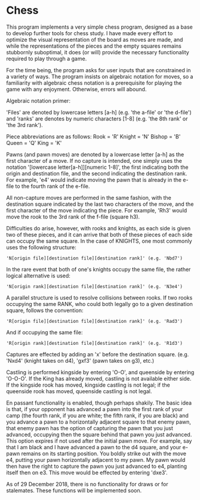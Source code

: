 # Chess
This program implements a very simple chess program, designed as a base to develop further tools for chess study. I have made
every effort to optimize the visual representation of the board as moves are made, and while the representations of the pieces
and the empty squares remains stubbornly suboptimal, it does (or will) provide the necessary functionality required to play
through a game.

For the time being, the program asks for user inputs that are constrained in a variety of ways. The program insists on algebraic
notation for moves, so a familiarity with algebraic chess notation is a prerequisite for playing the game with any enjoyment.
Otherwise, errors will abound.

Algebraic notation primer:

'Files' are denoted by lowercase letters [a-h] (e.g. 'the a-file' or 'the d-file') and 'ranks' are denotes by numeric characters
[1-8] (e.g. 'the 8th rank' or 'the 3rd rank').

Piece abbreviations are as follows:
Rook = 'R'
Knight = 'N'
Bishop = 'B'
Queen = 'Q'
King = 'K'

Pawns (and pawn moves) are denoted by a lowercase letter [a-h] as the first character of a move. If no capture is intended,
one simply uses the notation '[lowercase letter[a-h]][numeric 1-8]', the first indicating both the origin and destination file,
and the second indicating the destination rank. For example, 'e4' would indicate moving the pawn that is already in the e-file
to the fourth rank of the e-file.

All non-capture moves are performed in the same fashion, with the destination square indicated by the last two characters of 
the move, and the first character of the move indicating the piece. For example, 'Rh3' would move the rook to the 3rd rank
of the f-file (square h3).

Difficulties do arise, however, with rooks and knights, as each side is given two of these pieces, and it can arrive that both
of these pieces of each side can occupy the same square. In the case of KNIGHTS, one most commonly uses the following structure:
    
    'N[origin file][destination file][destination rank]' (e.g. 'Nbd7')

In the rare event that both of one's knights occupy the same file, the rather logical alternative is used:

    'N[origin rank][destination file][destination rank]' (e.g. 'N3e4')
  
A parallel structure is used to resolve collisions between rooks. If two rooks occupying the same RANK, who could both legally
go to a given destination square, follows the convention:

    'R[origin file][destination file][destination rank]' (e.g. 'Rad3')

And if occupying the same file:

    'R[origin rank][destination file][destination rank]' (e.g. 'R1d3')
    
Captures are effected by adding an 'x' before the destination square. (e.g. 'Nxd4' (knight takes on d4), 'gxf3' (pawn takes on
g3), etc.)

Castling is performed kingside by entering 'O-O', and queenside by entering 'O-O-O'. If the King has already moved, castling is
not available either side. If the kingside rook has moved, kingside castling is not legal; if the queenside rook has moved,
queenside castling is not legal.

En passant functionality is enabled, though perhaps shakily. The basic idea is that, if your opponent has advanced a pawn into 
the first rank of your camp (the fourth rank, if you are white; the fifth rank, if you are black) and you advance a pawn to
a horizontally adjacent square to that enemy pawn, that enemy pawn has the option of capturing the pawn that you just advanced, 
occupying then the square behind that pawn you just advanced. This option expires if not used after the initial pawn move. For 
example, say that I am black and I have advanced a pawn to the d4 square, and your e-pawn remains on its starting position. You 
boldly strike out with the move e4, putting your pawn horizontally adjacent to my pawn. My pawn would then have the right to 
capture the pawn you just advanced to e4, planting itself then on e3. This move would be effected by entering 'dxe3'.

As of 29 December 2018, there is no functionality for draws or for stalemates. These functions will be implemented soon.
